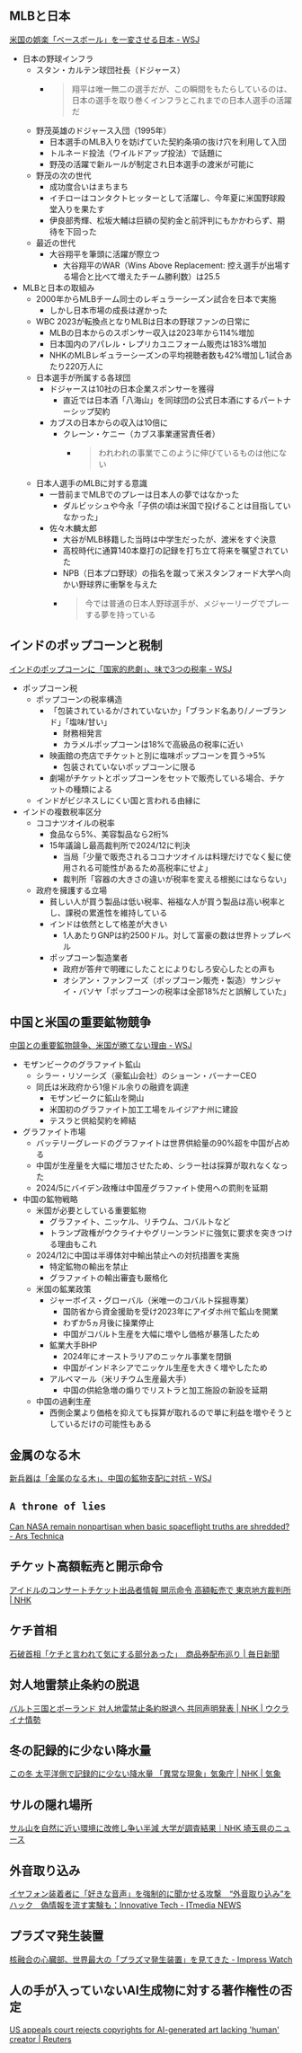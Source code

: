 ## MLBと日本

[米国の娯楽「ベースボール」を一変させる日本 - WSJ](https://jp.wsj.com/articles/americas-pastime-is-being-completely-transformedby-japan-22f6a9d5)

- 日本の野球インフラ
  - スタン・カルテン球団社長（ドジャース）
    - > 翔平は唯一無二の選手だが、この瞬間をもたらしているのは、日本の選手を取り巻くインフラとこれまでの日本人選手の活躍だ
  - 野茂英雄のドジャース入団（1995年）
    - 日本選手のMLB入りを妨げていた契約条項の抜け穴を利用して入団
    - トルネード投法（ワイルドアップ投法）で話題に
    - 野茂の活躍で新ルールが制定され日本選手の渡米が可能に
  - 野茂の次の世代
    - 成功度合いはまちまち
    - イチローはコンタクトヒッターとして活躍し、今年夏に米国野球殿堂入りを果たす
    - 伊良部秀輝、松坂大輔は巨額の契約金と前評判にもかかわらず、期待を下回った
  - 最近の世代
    - 大谷翔平を筆頭に活躍が際立つ
      - 大谷翔平のWAR（Wins Above Replacement: 控え選手が出場する場合と比べて増えたチーム勝利数）は25.5
- MLBと日本の取組み
  - 2000年からMLBチーム同士のレギュラーシーズン試合を日本で実施
    - しかし日本市場の成長は遅かった
  - WBC 2023が転換点となりMLBは日本の野球ファンの日常に
    - MLBの日本からのスポンサー収入は2023年から114%増加
    - 日本国内のアパレル・レプリカユニフォーム販売は183%増加
    - NHKのMLBレギュラーシーズンの平均視聴者数も42%増加し1試合あたり220万人に
  - 日本選手が所属する各球団
    - ドジャースは10社の日本企業スポンサーを獲得
      - 直近では日本酒「八海山」を同球団の公式日本酒にするパートナーシップ契約
    - カブスの日本からの収入は10倍に
      - クレーン・ケニー（カブス事業運営責任者）
        - > われわれの事業でこのように伸びているものは他にない
  - 日本人選手のMLBに対する意識
    - 一昔前までMLBでのプレーは日本人の夢ではなかった
      - ダルビッシュや今永「子供の頃は米国で投げることは目指していなかった」
    - 佐々木麟太郎
      - 大谷がMLB移籍した当時は中学生だったが、渡米をすぐ決意
      - 高校時代に通算140本塁打の記録を打ち立て将来を嘱望されていた
      - NPB（日本プロ野球）の指名を蹴って米スタンフォード大学へ向かい野球界に衝撃を与えた
      - > 今では普通の日本人野球選手が、メジャーリーグでプレーする夢を持っている

## インドのポップコーンと税制

[インドのポップコーンに「国家的悲劇」、味で3つの税率 - WSJ](https://jp.wsj.com/articles/a-national-tragedy-in-india-popcorn-is-taxed-three-ways-c22bac18)

- ポップコーン税
  - ポップコーンの税率構造
    - 「包装されているか/されていないか」「ブランド名あり/ノーブランド」「塩味/甘い」
      - 財務相発言
      - カラメルポップコーンは18%で高級品の税率に近い
    - 映画館の売店でチケットと別に塩味ポップコーンを買う→5%
      - 包装されていないポップコーンに限る
    - 劇場がチケットとポップコーンをセットで販売している場合、チケットの種類による
  - インドがビジネスしにくい国と言われる由縁に
- インドの複数税率区分
  - ココナツオイルの税率
    - 食品なら5%、美容製品なら2桁%
    - 15年議論し最高裁判所で2024/12に判決
      - 当局「少量で販売されるココナツオイルは料理だけでなく髪に使用される可能性があるため高税率にせよ」
      - 裁判所「容器の大きさの違いが税率を変える根拠にはならない」
  - 政府を擁護する立場
    - 貧しい人が買う製品は低い税率、裕福な人が買う製品は高い税率とし、課税の累進性を維持している
    - インドは依然として格差が大きい
      - 1人あたりGNPは約2500ドル。対して富豪の数は世界トップレベル
    - ポップコーン製造業者
      - 政府が答弁で明確にしたことによりむしろ安心したとの声も
      - オシアン・ファンフーズ（ポップコーン販売・製造）サンジャイ・バソヤ「ポップコーンの税率は全部18%だと誤解していた」

## 中国と米国の重要鉱物競争

[中国との重要鉱物競争、米国が勝てない理由 - WSJ](https://jp.wsj.com/articles/why-the-u-s-keeps-losing-to-china-in-the-battle-over-critical-minerals-f5ce6dd8?mod=lead_feature_below_a_pos5)

- モザンビークのグラファイト鉱山
  - シラー・リソーシズ（豪鉱山会社）のショーン・バーナーCEO
  - 同氏は米政府から1億ドル余りの融資を調達
    - モザンビークに鉱山を開山
    - 米国初のグラファイト加工工場をルイジアナ州に建設
    - テスラと供給契約を締結
- グラファイト市場
  - バッテリーグレードのグラファイトは世界供給量の90%超を中国が占める
  - 中国が生産量を大幅に増加させたため、シラー社は採算が取れなくなった
  - 2024/5にバイデン政権は中国産グラファイト使用への罰則を延期
- 中国の鉱物戦略
  - 米国が必要としている重要鉱物
    - グラファイト、ニッケル、リチウム、コバルトなど
    - トランプ政権がウクライナやグリーンランドに強気に要求を突きつける理由もこれ
  - 2024/12に中国は半導体対中輸出禁止への対抗措置を実施
    - 特定鉱物の輸出を禁止
    - グラファイトの輸出審査も厳格化
  - 米国の鉱業政策
    - ジャーボイス・グローバル（米唯一のコバルト採掘専業）
      - 国防省から資金援助を受け2023年にアイダホ州で鉱山を開業
      - わずか5ヵ月後に操業停止
      - 中国がコバルト生産を大幅に増やし価格が暴落したため
    - 鉱業大手BHP
      - 2024年にオーストラリアのニッケル事業を閉鎖
      - 中国がインドネシアでニッケル生産を大きく増やしたため
    - アルベマール（米リチウム生産最大手）
      - 中国の供給急増の煽りでリストラと加工施設の新設を延期
  - 中国の過剰生産
    - 西側企業より価格を抑えても採算が取れるので単に利益を増やそうとしているだけの可能性もある

## 金属のなる木

[新兵器は「金属のなる木」、中国の鉱物支配に対抗 - WSJ](https://jp.wsj.com/articles/the-new-weapon-against-chinas-mineral-dominance-plants-7ebf6f3c)

## `A throne of lies`

[Can NASA remain nonpartisan when basic spaceflight truths are shredded? - Ars Technica](https://arstechnica.com/space/2025/03/can-nasa-remain-nonpartisan-when-basic-spaceflight-truths-are-shredded/)

## チケット高額転売と開示命令

[アイドルのコンサートチケット出品者情報 開示命令 高額転売で 東京地方裁判所 | NHK](https://www3.nhk.or.jp/news/html/20250319/k10014754141000.html)

## ケチ首相

[石破首相「ケチと言われて気にする部分あった」　商品券配布巡り | 毎日新聞](https://mainichi.jp/articles/20250319/k00/00m/010/121000c)

## 対人地雷禁止条約の脱退

[バルト三国とポーランド 対人地雷禁止条約脱退へ 共同声明発表 | NHK | ウクライナ情勢](https://www3.nhk.or.jp/news/html/20250319/k10014754001000.html)

## 冬の記録的に少ない降水量

[この冬 太平洋側で記録的に少ない降水量 「異常な現象」気象庁 | NHK | 気象](https://www3.nhk.or.jp/news/html/20250318/k10014753771000.html)

## サルの隠れ場所

[サル山を自然に近い環境に改修し争い半減 大学が調査結果｜NHK 埼玉県のニュース](https://www3.nhk.or.jp/lnews/saitama/20250314/1100020626.html)

## 外音取り込み

[イヤフォン装着者に「好きな音声」を強制的に聞かせる攻撃　“外音取り込み”をハック　偽情報を流す実験も：Innovative Tech - ITmedia NEWS](https://www.itmedia.co.jp/news/articles/2503/19/news079.html)

## プラズマ発生装置

[核融合の心臓部、世界最大の「プラズマ発生装置」を見てきた - Impress Watch](https://www.watch.impress.co.jp/docs/topic/1671162.html)

## 人の手が入っていないAI生成物に対する著作権性の否定

[US appeals court rejects copyrights for AI-generated art lacking 'human' creator | Reuters](https://www.reuters.com/world/us/us-appeals-court-rejects-copyrights-ai-generated-art-lacking-human-creator-2025-03-18/)
